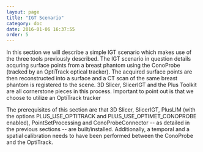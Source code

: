 ```yaml
---
layout: page
title: "IGT Scenario"
category: doc
date: 2016-01-06 16:37:55
order: 5
---
```

In this section we will describe a simple IGT scenario which makes use of the three tools previously described. The IGT scenario in question details acquring surface points from a breast phantom using the ConoProbe (tracked by an OptiTrack optical tracker). The acquired surface points are then reconstructed into a surface and a CT scan of the same breast phantom is registered to the scene. 3D Slicer, SlicerIGT and the Plus Toolkit are all cornerstone pieces in this process. Important to point out is that we choose to utilize an OptiTrack tracker
 
The prerequisites of this section are that 3D Slicer, SlicerIGT, PlusLIM (with the options PLUS_USE_OPTITRACK and PLUS_USE_OPTIMET_CONOPROBE enabled), PointSetProcessing and ConoProbeConnector -- as detailed in the previous sections -- are built/installed. Additionally, a temporal and a spatial calibration needs to have been performed between the ConoProbe and the OptiTrack.
